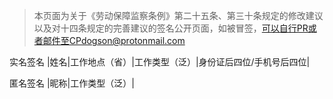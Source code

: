 > 本页面为关于《劳动保障监察条例》第二十五条、第三十条规定的修改建议以及对十四条规定的完善建议的签名公开页面，如被冒签，可以自行PR或者邮件至CPdogson@protonmail.com

实名签名
|姓名|工作地点（省）|工作类型（泛）|身份证后四位/手机号后四位|

匿名签名
|昵称|工作类型（泛）|
